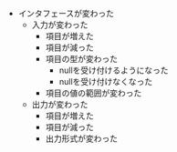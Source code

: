 - インタフェースが変わった
  - 入力が変わった
    - 項目が増えた
    - 項目が減った
    - 項目の型が変わった
      - nullを受け付けるようになった
      - nullを受け付けなくなった
    - 項目の値の範囲が変わった
  - 出力が変わった
    - 項目が増えた
    - 項目が減った
    - 出力形式が変わった
